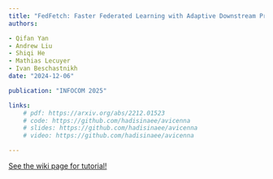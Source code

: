 ```yaml
---
title: "FedFetch: Faster Federated Learning with Adaptive Downstream Prefetching"
authors:

- Qifan Yan
- Andrew Liu
- Shiqi He
- Mathias Lecuyer
- Ivan Beschastnikh
date: "2024-12-06"

publication: "INFOCOM 2025"

links:
    # pdf: https://arxiv.org/abs/2212.01523
    # code: https://github.com/hadisinaee/avicenna
    # slides: https://github.com/hadisinaee/avicenna
    # video: https://github.com/hadisinaee/avicenna

---
```



[See the wiki page for tutorial!](https://github.com/hadisinaee/avicenna/wiki)